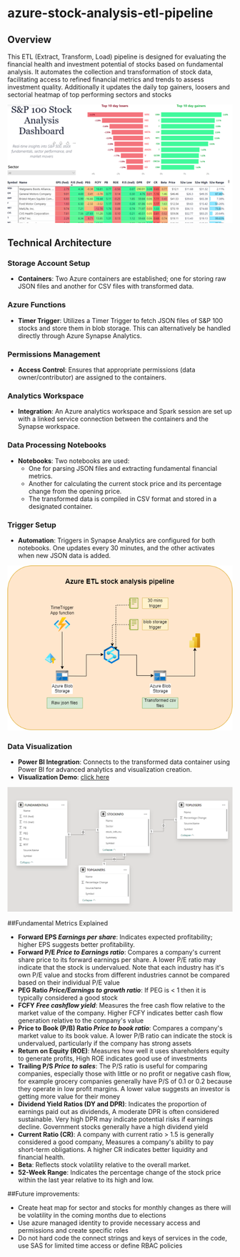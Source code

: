 # azure-stock-analysis-etl-pipeline

## Overview
This ETL (Extract, Transform, Load) pipeline is designed for evaluating the financial health and investment potential of stocks based on fundamental analysis. It automates the collection and transformation of stock data, facilitating access to refined financial metrics and trends to assess investment quality.
Additionally it updates the daily top gainers, loosers and sectorial heatmap of top performing sectors and stocks

![alt text](https://github.com/mihirajgaonkar/azure-stock-analysis-etl-pipeline/blob/main/dashboard%20ss.png)

## Technical Architecture
### Storage Account Setup
- **Containers**: Two Azure containers are established; one for storing raw JSON files and another for CSV files with transformed data.

### Azure Functions
- **Timer Trigger**: Utilizes a Timer Trigger to fetch JSON files of S&P 100 stocks and store them in blob storage. This can alternatively be handled directly through Azure Synapse Analytics.

### Permissions Management
- **Access Control**: Ensures that appropriate permissions (data owner/contributor) are assigned to the containers.

### Analytics Workspace
- **Integration**: An Azure analytics workspace and Spark session are set up with a linked service connection between the containers and the Synapse workspace.

### Data Processing Notebooks
- **Notebooks**: Two notebooks are used:
  - One for parsing JSON files and extracting fundamental financial metrics.
  - Another for calculating the current stock price and its percentage change from the opening price.
  - The transformed data is compiled in CSV format and stored in a designated container.

### Trigger Setup
- **Automation**: Triggers in Synapse Analytics are configured for both notebooks. One updates every 30 minutes, and the other activates when new JSON data is added.

![alt text](https://github.com/mihirajgaonkar/azure-stock-analysis-etl-pipeline/blob/main/azure%20etl%20diagram.drawio.png)

### Data Visualization
- **Power BI Integration**: Connects to the transformed data container using Power BI for advanced analytics and visualization creation.
- **Visualization Demo**: [click here](https://drive.google.com/file/d/1RKv-SI0lG9h2biU72lZQkIT1JNQuqZl5/view?usp=sharing)

![alt text](https://github.com/mihirajgaonkar/azure-stock-analysis-etl-pipeline/blob/main/datamodel_powerbi.png)

##Fundamental Metrics Explained
- **Forward EPS _Earnings per share_**: Indicates expected profitability; higher EPS suggests better profitability.
- **Forward P/E _Price to Earnings ratio_**: Compares a company's current share price to its forward earnings per share. A lower P/E ratio may indicate that the stock is undervalued. Note that each industry has it's own P/E value and stocks from different industries cannot be compared based on their individual P/E value 
- **PEG Ratio _Price/Earnings to growth ratio_**: If PEG is < 1 then it is typically considered a good stock 
- **FCFY _Free cashflow yield_**: Measures the free cash flow relative to the market value of the company. Higher FCFY indicates better cash flow generation relative to the company's value
- **Price to Book (P/B) Ratio _Price to book ratio_**: Compares a company's market value to its book value. A lower P/B ratio can indicate the stock is undervalued, particularly if the company has strong assets
- **Return on Equity (ROE)**: Measures how well it uses shareholders equity to generate profits, High ROE indicates good use of investments
- **Trailing P/S _Price to sales_**: The P/S ratio is useful for comparing companies, especially those with little or no profit or negative cash flow, for example grocery companies generally have P/S of 0.1 or 0.2 because they operate in low profit margins. A lower value suggests an investor is getting more value for their money
- **Dividend Yield Ratios (DY and DPR)**: Indicates the proportion of earnings paid out as dividends, A moderate DPR is often considered sustainable. Very high DPR may indicate potential risks if earnings decline. Government stocks generally have a high dividend yield
- **Current Ratio (CR)**: A company with current ratio > 1.5 is generally considered a good company, Measures a company's ability to pay short-term obligations. A higher CR indicates better liquidity and financial health.
- **Beta**: Reflects stock volatility relative to the overall market.
- **52-Week Range**: Indicates the percentage change of the stock price within the last year relative to its high and low.

##Future improvements:
- Create heat map for sector and stocks for monthly changes as there will be volatility in the coming months due to elections
- Use azure managed identity to provide necessary access and permissions and create specific roles 
- Do not hard code the connect strings and keys of services in the code, use SAS for limited time access or define RBAC policies 


